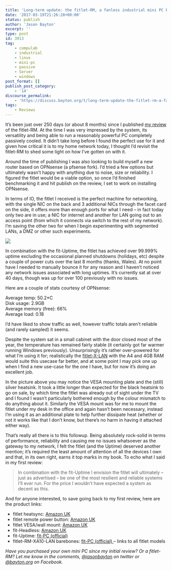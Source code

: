 ```yaml
---
title: 'Long-term update: the fitlet-RM, a fanless industrial mini PC by Compulab'
date: '2017-03-19T21:26:28+00:00'
status: publish
author: 'Jason Bayton'
excerpt: ''
type: post
id: 3913
tag:
    - compulab
    - industrial
    - linux
    - mini-pc
    - passive
    - Server
    - windows
post_format: []
publish_post_category:
    - '14'
discourse_permalink:
    - 'https://discuss.bayton.org/t/long-term-update-the-fitlet-rm-a-fanless-industrial-mini-pc-by-compulab/85'
tags:
    - Reviews
---
```

It’s been just over 250 days (or about 8 months) since I published [my review](/2016/07/hands-on-fitlet-rm-a-fanless-industrial-mini-pc-by-compulab/) of the fitlet-RM. At the time I was very impressed by the system, its versatility and being able to run a reasonably powerful PC completely passively cooled. It didn’t take long before I found the perfect use for it and given how critical it is to my home network today, I thought I’d revisit the fitlet-RM to shed some light on how I’ve gotten on with it.

Around the time of publishing I was also looking to build myself a new router based on OPNsense (a pfsense fork). I’d tried a few options but ultimately wasn’t happy with anything due to noise, size or reliability. I figured the fitlet would be a viable option, so once I’d finished benchmarking it and hit publish on the review, I set to work on installing OPNsense.

In terms of IO, the fitlet I received is the perfect machine for networking, with the single NIC on the back and 3 additional NICs through the facet card on the side, it offers more than enough ports for what I need – in fact today only two are in use; a NIC for internet and another for LAN going out to an access point (from which it connects via switch to the rest of my network). I’m saving the other two for when I begin experimenting with segmented LANs, a DMZ or other such experiments.

[![](https://r2_worker.bayton.workers.dev/uploads/2017/03/IMG_20170319_155314233-e1489958703965.jpg)](/https://r2_worker.bayton.workers.dev/uploads/2017/03/IMG_20170319_155314233-e1489939544156.jpg)

In combination with the fit-Uptime, the fitlet has achieved over 99.999% uptime excluding the occasional planned shutdowns (holidays, etc) despite a couple of power cuts over the last 8 months (thanks, Wales). At no point have I needed to manually bounce it for any reason and I haven’t noticed any network issues associated with long uptimes. It’s currently sat at over 40 days, though was up for over 100 previously with no issues.

Here are a couple of stats courtesy of OPNsense:

Average temp: 50.2\*C  
Disk usage: 2.9GB  
Average memory (free): 66%  
Average load: 0.18

I’d have liked to show traffic as well, however traffic totals aren’t reliable (and rarely sampled) it seems.

Despite the system sat in a small cabinet with the door closed most of the year, the temperature has remained fairly stable (it certainly got far warmer running Windows previously). Unsurprisingly it’s rather over-powered for what I’m using it for; realistically the [fitlet-X-LAN](http://www.fit-pc.com/web/products/specifications/?model%5B%5D=FITLET-GX-C64-FLAN-W) with the A4 and 4GB RAM would suite this usecase far better, and at some point I may pick one up when I find a new use-case for the one I have, but for now it’s doing an excellent job.

In the picture above you may notice the VESA mounting plate and the (still) silver heatsink. It took a little longer than expected for the black heatsink to go on sale, by which time the fitlet was already out of sight under the TV and I found I wasn’t particularly bothered enough by the colour mismatch to do anything about it. Similarly the VESA mount was for me to mount the fitlet under my desk in the office and again hasn’t been necessary, instead I’m using it as an additional plate to help further dissipate heat (whether or not it works like that I don’t know, but there’s no harm in having it attached either way).

That’s really all there is to this followup. Being absolutely rock-solid in terms of performance, reliability and causing me no issues whatsoever as the gateway to my network, I felt the fitlet (and the Uptime) deserved another mention; it’s required the least amount of attention of all the devices I own and that, in its own right, earns it top marks in my book. To echo what I said in my first review:

> In combination with the fit-Uptime I envision the fitlet will ultimately – just as advertised – be one of the most resilient and reliable systems I’ll ever run. For the price I wouldn’t have expected a system as decent as this.

And for anyone interested, to save going back to my first review, here are the product links:

- fitlet heatsync: [Amazon UK](https://www.amazon.co.uk/CompuLab-ACCENC-HEATFLT-Compulab-Heatsink-fitlet/dp/B0144ST37Y//ref=as_li_ss_tl?ie=UTF8&linkCode=ll1&tag=bayton-21&linkId=7ae875738f2d1406b5b1576f102f1788)
- fitlet remote power button: [Amazon UK](https://www.amazon.co.uk/Compulab-Remote-power-button-fitlet/dp/B0144PKH2M//ref=as_li_ss_tl?ie=UTF8&linkCode=ll1&tag=bayton-21&linkId=7a64ab4d3cf3868d4a6e94b6150f8795)
- fitlet VESA/wall mount: [Amazon UK](https://www.amazon.co.uk/Compulab-VESA-mounting-bracket-fitlet/dp/B0144OL58S//ref=as_li_ss_tl?ie=UTF8&linkCode=ll1&tag=bayton-21&linkId=48213495d9ad6241c1800ad9468c3167)
- fit-Headless: [Amazon UK](https://www.amazon.co.uk/CompuLab-fit-Headless-x/dp/B00FLZXGJ6/ref=as_li_ss_tl?s=electronics&ie=UTF8&qid=1484578811&sr=1-1&keywords=fit-headless+4k&linkCode=ll1&tag=bayton-21&linkId=d27d9c99a48667268fdb6a9e447a2e67)
- fit-Uptime: [fit-PC (official)](http://www.fit-pc.com/web/purchasing/order-fit-uptime/)
- fitlet-RM-XA10-LAN barebones: [fit-PC (official) ](http://www.fit-pc.com/web/purchasing/order-fitlet/)– links to all fitlet models

*Have you purchased your own mini PC since my initial review? Or a fitlet-RM? Let me know in the comments, [@jasonbayton](https://twitter.com/jasonbayton) on twitter or [@bayton.org](https://facebook.com/bayton.org) on Facebook.*